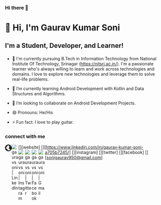 ### Hi there 👋

# 👋 Hi, I'm Gaurav Kumar Soni 

## I'm a Student, Developer, and Learner!
###
- 🔭 I'm currently pursuing B.Tech in Information Technology from National
 Institute Of Technology, Srinagar (https://nitsri.ac.in/). I'm a passionate learner who's 
 always willing to learn and work across technologies and domains. I love to explore new 
 technologies and leverage them to solve real-life problems.
- 🌱 I’m currently learning Android Development with Kotlin and Data Structures and 
Algorithms.
- 👯 I’m looking to collaborate on Android Development Projects.

- 😄 Pronouns: He/His
- ⚡ Fun fact: I love to play guitar.

### connect with me

[<img align="left" alt="gauravsoni.com" width="22px" src="https://raw.githubusercontent.com/iconic/open-iconic/master/svg/globe.svg" />][website]
[<img align="left" alt="gauravsoni | LinkedIn" width="22px" src="https://raw.githubusercontent.com/peterthehan/peterthehan/master/assets/linkedin.svg" />][https://www.linkedin.com/in/gaurav-kumar-soni-a705b7245/]
[<img align="left" alt="gauravsoni | Instagram" width="22px" src="https://raw.githubusercontent.com/peterthehan/peterthehan/master/assets/instagram.svg" />][instagram]
[<img align="left" alt="gauravsoni | Twitter" width="22px" src="https://raw.githubusercontent.com/peterthehan/peterthehan/master/assets/twitter.svg" />][twitter]
[<img align="left" alt="gauravsoni | Facebook" width="22px" src="https://raw.githubusercontent.com/peterthehan/peterthehan/master/assets/facebook.svg" />][facebook]
[<img align="left" alt="gauravsoni | Gmail" width="22px" src="https://raw.githubusercontent.com/peterthehan/peterthehan/master/assets/gmail.svg" />][sonigaurav950@gmail.com]